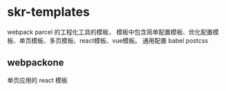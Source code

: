 # skr-templates
webpack parcel 的工程化工具的模板， 模板中包含简单配置模板、优化配置模板、单页模板、多页模板、react模板、vue模板。
通用配置 babel postcss

## webpackone
单页应用的 react 模板